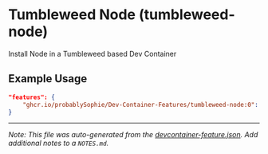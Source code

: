 
# Tumbleweed Node (tumbleweed-node)

Install Node in a Tumbleweed based Dev Container

## Example Usage

```json
"features": {
    "ghcr.io/probablySophie/Dev-Container-Features/tumbleweed-node:0": {}
}
```





---

_Note: This file was auto-generated from the [devcontainer-feature.json](https://github.com/probablySophie/Dev-Container-Features/blob/main/src/tumbleweed-node/devcontainer-feature.json).  Add additional notes to a `NOTES.md`._
